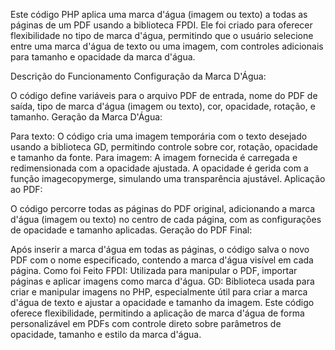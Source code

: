 Este código PHP aplica uma marca d'água (imagem ou texto) a todas as páginas de um PDF usando a biblioteca FPDI. Ele foi criado para oferecer flexibilidade no tipo de marca d'água, permitindo que o usuário selecione entre uma marca d'água de texto ou uma imagem, com controles adicionais para tamanho e opacidade da marca d'água.

Descrição do Funcionamento
Configuração da Marca D'Água:

O código define variáveis para o arquivo PDF de entrada, nome do PDF de saída, tipo de marca d'água (imagem ou texto), cor, opacidade, rotação, e tamanho.
Geração da Marca D'Água:

Para texto: O código cria uma imagem temporária com o texto desejado usando a biblioteca GD, permitindo controle sobre cor, rotação, opacidade e tamanho da fonte.
Para imagem: A imagem fornecida é carregada e redimensionada com a opacidade ajustada. A opacidade é gerida com a função imagecopymerge, simulando uma transparência ajustável.
Aplicação ao PDF:

O código percorre todas as páginas do PDF original, adicionando a marca d'água (imagem ou texto) no centro de cada página, com as configurações de opacidade e tamanho aplicadas.
Geração do PDF Final:

Após inserir a marca d'água em todas as páginas, o código salva o novo PDF com o nome especificado, contendo a marca d'água visível em cada página.
Como foi Feito
FPDI: Utilizada para manipular o PDF, importar páginas e aplicar imagens como marca d'água.
GD: Biblioteca usada para criar e manipular imagens no PHP, especialmente útil para criar a marca d'água de texto e ajustar a opacidade e tamanho da imagem.
Este código oferece flexibilidade, permitindo a aplicação de marca d'água de forma personalizável em PDFs com controle direto sobre parâmetros de opacidade, tamanho e estilo da marca d'água.
